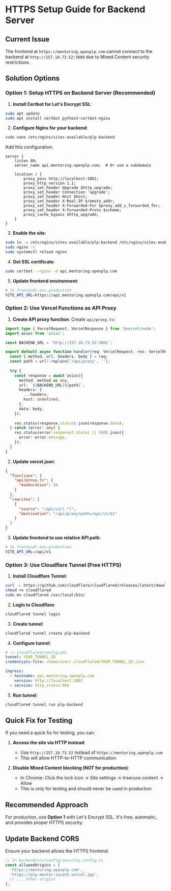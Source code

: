 # HTTPS Setup Guide for Backend Server

## Current Issue
The frontend at `https://mentoring.openplp.com` cannot connect to the backend at `http://157.10.73.52:3000` due to Mixed Content security restrictions.

## Solution Options

### Option 1: Setup HTTPS on Backend Server (Recommended)

1. **Install Certbot for Let's Encrypt SSL**:
```bash
sudo apt update
sudo apt install certbot python3-certbot-nginx
```

2. **Configure Nginx for your backend**:
```bash
sudo nano /etc/nginx/sites-available/plp-backend
```

Add this configuration:
```nginx
server {
    listen 80;
    server_name api.mentoring.openplp.com;  # Or use a subdomain

    location / {
        proxy_pass http://localhost:3001;
        proxy_http_version 1.1;
        proxy_set_header Upgrade $http_upgrade;
        proxy_set_header Connection 'upgrade';
        proxy_set_header Host $host;
        proxy_set_header X-Real-IP $remote_addr;
        proxy_set_header X-Forwarded-For $proxy_add_x_forwarded_for;
        proxy_set_header X-Forwarded-Proto $scheme;
        proxy_cache_bypass $http_upgrade;
    }
}
```

3. **Enable the site**:
```bash
sudo ln -s /etc/nginx/sites-available/plp-backend /etc/nginx/sites-enabled/
sudo nginx -t
sudo systemctl reload nginx
```

4. **Get SSL certificate**:
```bash
sudo certbot --nginx -d api.mentoring.openplp.com
```

5. **Update frontend environment**:
```bash
# In frontend/.env.production
VITE_API_URL=https://api.mentoring.openplp.com/api/v1
```

### Option 2: Use Vercel Functions as API Proxy

1. **Create API proxy function**:
Create `api/proxy.ts`:
```typescript
import type { VercelRequest, VercelResponse } from '@vercel/node';
import axios from 'axios';

const BACKEND_URL = 'http://157.10.73.52:3001';

export default async function handler(req: VercelRequest, res: VercelResponse) {
  const { method, url, headers, body } = req;
  const path = url?.replace('/api/proxy', '');
  
  try {
    const response = await axios({
      method: method as any,
      url: `${BACKEND_URL}${path}`,
      headers: {
        ...headers,
        host: undefined,
      },
      data: body,
    });
    
    res.status(response.status).json(response.data);
  } catch (error: any) {
    res.status(error.response?.status || 500).json({
      error: error.message,
    });
  }
}
```

2. **Update vercel.json**:
```json
{
  "functions": {
    "api/proxy.ts": {
      "maxDuration": 30
    }
  },
  "rewrites": [
    {
      "source": "/api/v1/(.*)",
      "destination": "/api/proxy?path=/api/v1/$1"
    }
  ]
}
```

3. **Update frontend to use relative API path**:
```bash
# In frontend/.env.production
VITE_API_URL=/api/v1
```

### Option 3: Use Cloudflare Tunnel (Free HTTPS)

1. **Install Cloudflare Tunnel**:
```bash
curl -L https://github.com/cloudflare/cloudflared/releases/latest/download/cloudflared-linux-amd64 -o cloudflared
chmod +x cloudflared
sudo mv cloudflared /usr/local/bin/
```

2. **Login to Cloudflare**:
```bash
cloudflared tunnel login
```

3. **Create tunnel**:
```bash
cloudflared tunnel create plp-backend
```

4. **Configure tunnel**:
```yaml
# ~/.cloudflared/config.yml
tunnel: YOUR_TUNNEL_ID
credentials-file: /home/user/.cloudflared/YOUR_TUNNEL_ID.json

ingress:
  - hostname: api.mentoring.openplp.com
    service: http://localhost:3001
  - service: http_status:404
```

5. **Run tunnel**:
```bash
cloudflared tunnel run plp-backend
```

## Quick Fix for Testing

If you need a quick fix for testing, you can:

1. **Access the site via HTTP instead**:
   - Use `http://157.10.73.52` instead of `https://mentoring.openplp.com`
   - This will allow HTTP-to-HTTP communication

2. **Disable Mixed Content blocking (NOT for production)**:
   - In Chrome: Click the lock icon → Site settings → Insecure content → Allow
   - This is only for testing and should never be used in production

## Recommended Approach

For production, use **Option 1** with Let's Encrypt SSL. It's free, automatic, and provides proper HTTPS security.

## Update Backend CORS

Ensure your backend allows the HTTPS frontend:

```javascript
// In backend/src/config/security.config.ts
const allowedOrigins = [
  'https://mentoring.openplp.com',
  'https://plp-mentor-sovath.vercel.app',
  // ... other origins
];
```